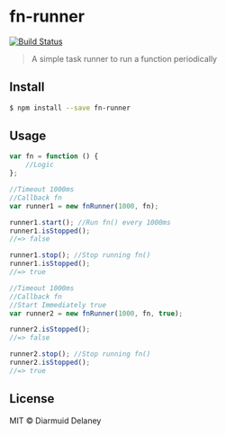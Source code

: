 # fn-runner

[![Build Status](https://travis-ci.org/HoboDermo/fn-runner.svg?branch=master)](https://travis-ci.org/HoboDermo/fn-runner)

> A simple task runner to run a function periodically


## Install

```sh
$ npm install --save fn-runner
```


## Usage

```js
var fn = function () {
    //Logic
};

//Timeout 1000ms
//Callback fn
var runner1 = new fnRunner(1000, fn);

runner1.start(); //Run fn() every 1000ms
runner1.isStopped();
//=> false

runner1.stop(); //Stop running fn()
runner1.isStopped();
//=> true

//Timeout 1000ms
//Callback fn
//Start Immediately true
var runner2 = new fnRunner(1000, fn, true);

runner2.isStopped();
//=> false

runner2.stop(); //Stop running fn()
runner2.isStopped();
//=> true
```


## License

MIT © Diarmuid Delaney